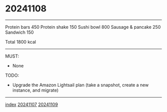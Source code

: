 <head><meta name="viewport" content="width=device-width, initial-scale=1.0, user-scalable=yes" /><meta charset="UTF-8"></head>

# 20241108

---

Protein bars 450
Protein shake 150
Sushi bowl 800
Sausage & pancake 250
Sandwich 150

Total 1800 kcal

---

MUST:

- None

TODO:

- Upgrade the Amazon Lightsail plan (take a snapshot, create a new instance, and migrate)

---

[index](../../index.html)
[20241107](20241107.html)
[20241109](20241109.html)
